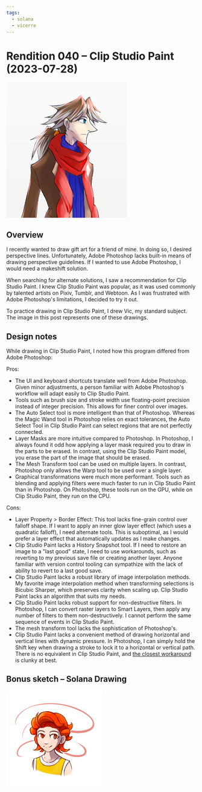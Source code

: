 ```yaml
---
tags:
  - solana
  - vicerre
---
```


# Rendition 040 – Clip Studio Paint (2023-07-28)

<img src="assets/2023-07-28_image-083.png">

## Overview

I recently wanted to draw gift art for a friend of mine. In doing so, I desired perspective lines. Unfortunately, Adobe Photoshop lacks built-in means of drawing perspective guidelines. If I wanted to use Adobe Photoshop, I would need a makeshift solution.

When searching for alternate solutions, I saw a recommendation for Clip Studio Paint. I knew Clip Studio Paint was popular, as it was used commonly by talented artists on Pixiv, Tumblr, and Webtoon. As I was frustrated with Adobe Photoshop's limitations, I decided to try it out.

To practice drawing in Clip Studio Paint, I drew Vic, my standard subject. The image in this post represents one of these drawings.

## Design notes

While drawing in Clip Studio Paint, I noted how this program differed from Adobe Photoshop:

Pros:

- The UI and keyboard shortcuts translate well from Adobe Photoshop. Given minor adjustments, a person familiar with Adobe Photoshop's workflow will adapt easily to Clip Studio Paint.
- Tools such as brush size and stroke width use floating-point precision instead of integer precision. This allows for finer control over images.
- The Auto Select tool is more intelligent than that of Photoshop. Whereas the Magic Wand tool in Photoshop relies on exact tolerances, the Auto Select Tool in Clip Studio Paint can select regions that are not perfectly connected.
- Layer Masks are more intuitive compared to Photoshop. In Photoshop, I always found it odd how applying a layer mask required you to draw in the parts to be erased. In contrast, using the Clip Studio Paint model, you erase the part of the image that should be erased.
- The Mesh Transform tool can be used on multiple layers. In contrast, Photoshop only allows the Warp tool to be used over a single layer.
- Graphical transformations were much more performant. Tools such as blending and applying filters were much faster to run in Clip Studio Paint than in Photoshop. On Photoshop, these tools run on the GPU, while on Clip Studio Paint, they run on the CPU.

Cons:

- Layer Property > Border Effect: This tool lacks fine-grain control over falloff shape. If I want to apply an inner glow layer effect (which uses a quadratic falloff), I need alternate tools. This is suboptimal, as I would prefer a layer effect that automatically updates as I make changes.
- Clip Studio Paint lacks a History Snapshot tool. If I need to restore an image to a "last good" state, I need to use workarounds, such as reverting to my previous save file or creating another layer. Anyone familiar with version control tooling can sympathize with the lack of ability to revert to a last good save.
- Clip Studio Paint lacks a robust library of image interpolation methods. My favorite image interpolation method when transforming selections is Bicubic Sharper, which preserves clarity when scaling up. Clip Studio Paint lacks an algorithm that suits my needs.
- Clip Studio Paint lacks robust support for non-destructive filters. In Photoshop, I can convert raster layers to Smart Layers, then apply any number of filters to them non-destructively. I cannot perform the same sequence of events in Clip Studio Paint.
- The mesh transform tool lacks the sophistication of Photoshop's.
- Clip Studio Paint lacks a convenient method of drawing horizontal and vertical lines with dynamic pressure. In Photoshop, I can simply hold the Shift key when drawing a stroke to lock it to a horizontal or vertical path. There is no equivalent in Clip Studio Paint, and [the closest workaround](https://www.reddit.com/comments/xpdm9w) is clunky at best.

## Bonus sketch – Solana Drawing

<img src="assets/2023-07-30_image-084.png">
